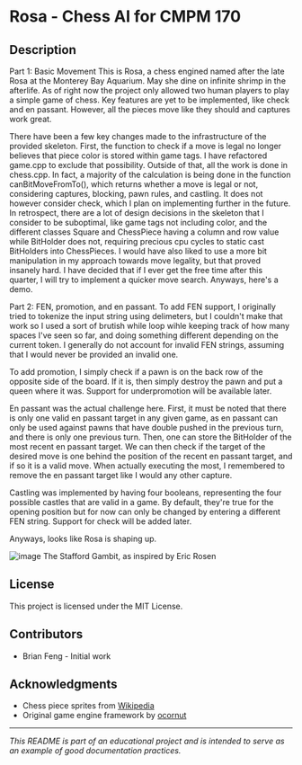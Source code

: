 # Rosa - Chess AI for CMPM 170

## Description

Part 1: Basic Movement
This is Rosa, a chess engined named after the late Rosa at the Monterey Bay Aquarium. May she dine on infinite shrimp in the afterlife. As of right now the project only allowed two human players to play a simple game of chess. Key features are yet to be implemented, like check and en passant. However, all the pieces move like they should and captures work great.

There have been a few key changes made to the infrastructure of the provided skeleton. First, the function to check if a move is legal no longer believes that piece color is stored within game tags. I have refactored game.cpp to exclude that possibility. Outside of that, all the work is done in chess.cpp. In fact, a majority of the calculation is being done in the function canBitMoveFromTo(), which returns whether a move is legal or not, considering captures, blocking, pawn rules, and castling. It does not however consider check, which I plan on implementing further in the future. In retrospect, there are a lot of design decisions in the skeleton that I consider to be suboptimal, like game tags not including color, and the different classes Square and ChessPiece having a column and row value while BitHolder does not, requiring precious cpu cycles to static cast BitHolders into ChessPieces. I would have also liked to use a more bit manipulation in my approach towards move legality, but that proved insanely hard. I have decided that if I ever get the free time after this quarter, I will try to implement a quicker move search. Anyways, here's a demo.

Part 2: FEN, promotion, and en passant. 
To add FEN support, I originally tried to tokenize the input string using delimeters, but I couldn't make that work so I used a sort of brutish while loop wihle keeping track of how many spaces I've seen so far, and doing something different depending on the current token. I generally do not account for invalid FEN strings, assuming that I would never be provided an invalid one. 

To add promotion, I simply check if a pawn is on the back row of the opposite side of the board. If it is, then simply destroy the pawn and put a queen where it was. Support for underpromotion will be available later. 

En passant was the actual challenge here. First, it must be noted that there is only one valid en passant target in any given game, as en passant can only be used against pawns that have double pushed in the previous turn, and there is only one previous turn. Then, one can store the BitHolder of the most recent en passant target. We can then check if the target of the desired move is one behind the position of the recent en passant target, and if so it is a valid move. When actually executing the most, I remembered to remove the en passant target like I would any other capture. 

Castling was implemented by having four booleans, representing the four possible castles that are valid in a game. By default, they're true for the opening position but for now can only be changed by entering a different FEN string. Support for check will be added later.

Anyways, looks like Rosa is shaping up.

![image](https://github.com/user-attachments/assets/2fbe0f12-c546-4a15-b1e5-a106cff48d9c)
The Stafford Gambit, as inspired by Eric Rosen

## License
This project is licensed under the MIT License.

## Contributors
- Brian Feng - Initial work

## Acknowledgments
- Chess piece sprites from [Wikipedia](https://en.wikipedia.org/wiki/Chess_piece)
- Original game engine framework by [ocornut](https://github.com/ocornut/imgui)

---
*This README is part of an educational project and is intended to serve as an example of good documentation practices.*
